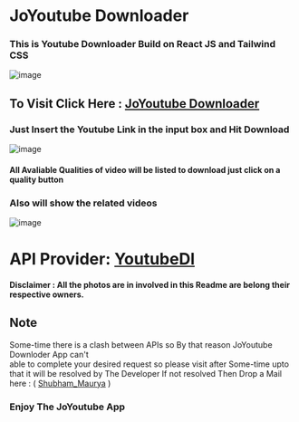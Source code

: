 # JoYoutube Downloader


 ### This is Youtube Downloader Build on React JS and Tailwind CSS

 ![image](https://user-images.githubusercontent.com/65014926/223163953-f9083ff5-538a-43dc-9769-ea5fcd02d19c.png)





## To Visit Click Here : <a href="https://jo-youtube-downlodeder-7k9xzexi1-shubham996633.vercel.app/">JoYoutube Downloader</a>

### Just Insert the Youtube Link in the input box and Hit Download 

![image](https://user-images.githubusercontent.com/65014926/223172692-7f0bace8-7119-4fb6-8b4b-568a23dd9eea.png)

#### All Avaliable Qualities of video will be listed to download just click on a quality button

### Also will show the related videos

![image](https://user-images.githubusercontent.com/65014926/223173298-0e7287b7-86c2-4d9d-96ce-9c97fe5efbd9.png)


 # API Provider: <a href = "https://www.npmjs.com/package/ytdl-core"> YoutubeDl </a> 
         

#### Disclaimer : All the photos are in involved in this Readme are belong their respective owners.

   

   

 ## Note

    
 
   Some-time there is a clash between APIs so By that reason JoYoutube Downloder App can't  
   able to complete your desired request so please visit after Some-time upto that it will be resolved by The Developer
   If not resolved Then Drop a Mail here : ( <a href = "mailto:shubhammaurya996633+work@gmail.com"> Shubham_Maurya</a> )
 <h3>Enjoy The JoYoutube App</h3>

